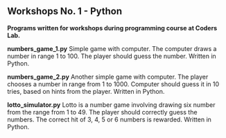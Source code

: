 ## Workshops No. 1 - Python
**Programs written for workshops during programming course at Coders Lab.**

**numbers_game_1.py**
Simple game with computer. The computer draws a number in range 1 to 100. The player should guess the number.
Written in Python.

**numbers_game_2.py**
Another simple game with computer. The player chooses a number in range from 1 to 1000.
Computer should guess it in 10 tries, based on hints from the player. Written in Python.

**lotto_simulator.py**
Lotto is a number game involving drawing six number from the range from 1 to 49. The player should correctly guess
the numbers. The correct hit of 3, 4, 5 or 6 numbers is rewarded. Written in Python.

